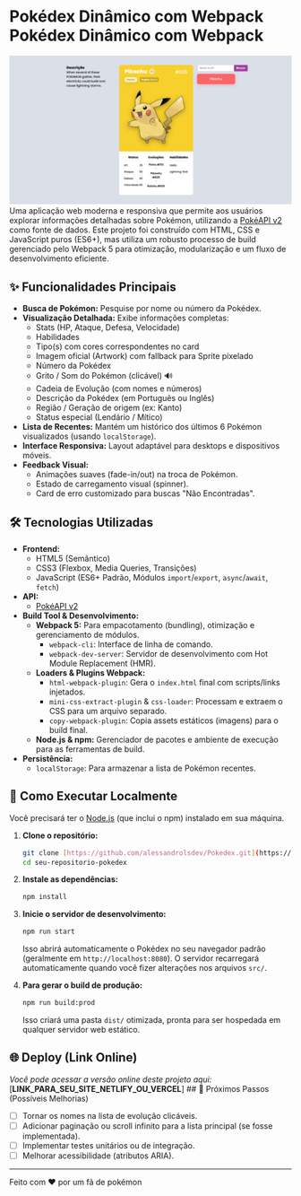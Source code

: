 # Pokédex Dinâmico com Webpack  Pokédex Dinâmico com Webpack

![Pokédex Screenshot](site.png) Uma aplicação web moderna e responsiva que permite aos usuários explorar informações detalhadas sobre Pokémon, utilizando a [PokéAPI v2](https://pokeapi.co/) como fonte de dados. Este projeto foi construído com HTML, CSS e JavaScript puros (ES6+), mas utiliza um robusto processo de build gerenciado pelo Webpack 5 para otimização, modularização e um fluxo de desenvolvimento eficiente.

## ✨ Funcionalidades Principais

* **Busca de Pokémon:** Pesquise por nome ou número da Pokédex.
* **Visualização Detalhada:** Exibe informações completas:
    * Stats (HP, Ataque, Defesa, Velocidade)
    * Habilidades
    * Tipo(s) com cores correspondentes no card
    * Imagem oficial (Artwork) com fallback para Sprite pixelado
    * Número da Pokédex
    * Grito / Som do Pokémon (clicável) 🔊
    * Cadeia de Evolução (com nomes e números)
    * Descrição da Pokédex (em Português ou Inglês)
    * Região / Geração de origem (ex: Kanto)
    * Status especial (Lendário / Mítico)
* **Lista de Recentes:** Mantém um histórico dos últimos 6 Pokémon visualizados (usando `localStorage`).
* **Interface Responsiva:** Layout adaptável para desktops e dispositivos móveis.
* **Feedback Visual:**
    * Animações suaves (fade-in/out) na troca de Pokémon.
    * Estado de carregamento visual (spinner).
    * Card de erro customizado para buscas "Não Encontradas".

## 🛠️ Tecnologias Utilizadas

* **Frontend:**
    * HTML5 (Semântico)
    * CSS3 (Flexbox, Media Queries, Transições)
    * JavaScript (ES6+ Padrão, Módulos `import`/`export`, `async`/`await`, `fetch`)
* **API:**
    * [PokéAPI v2](https://pokeapi.co/)
* **Build Tool & Desenvolvimento:**
    * **Webpack 5:** Para empacotamento (bundling), otimização e gerenciamento de módulos.
        * `webpack-cli`: Interface de linha de comando.
        * `webpack-dev-server`: Servidor de desenvolvimento com Hot Module Replacement (HMR).
    * **Loaders & Plugins Webpack:**
        * `html-webpack-plugin`: Gera o `index.html` final com scripts/links injetados.
        * `mini-css-extract-plugin` & `css-loader`: Processam e extraem o CSS para um arquivo separado.
        * `copy-webpack-plugin`: Copia assets estáticos (imagens) para o build final.
    * **Node.js & npm:** Gerenciador de pacotes e ambiente de execução para as ferramentas de build.
* **Persistência:**
    * `localStorage`: Para armazenar a lista de Pokémon recentes.

## 🚀 Como Executar Localmente

Você precisará ter o [Node.js](https://nodejs.org/) (que inclui o npm) instalado em sua máquina.

1.  **Clone o repositório:**
    ```bash
    git clone [https://github.com/alessandrolsdev/Pokedex.git](https://github.com/alessandrolsdev/Pokedex.git)
    cd seu-repositorio-pokedex
    ```

2.  **Instale as dependências:**
    ```bash
    npm install
    ```

3.  **Inicie o servidor de desenvolvimento:**
    ```bash
    npm run start
    ```
    Isso abrirá automaticamente o Pokédex no seu navegador padrão (geralmente em `http://localhost:8080`). O servidor recarregará automaticamente quando você fizer alterações nos arquivos `src/`.

4.  **Para gerar o build de produção:**
    ```bash
    npm run build:prod
    ```
    Isso criará uma pasta `dist/` otimizada, pronta para ser hospedada em qualquer servidor web estático.

## 🌐 Deploy (Link Online)

*Você pode acessar a versão online deste projeto aqui:*
[**LINK_PARA_SEU_SITE_NETLIFY_OU_VERCEL**] ## 🔮 Próximos Passos (Possíveis Melhorias)

* [ ] Tornar os nomes na lista de evolução clicáveis.
* [ ] Adicionar paginação ou scroll infinito para a lista principal (se fosse implementada).
* [ ] Implementar testes unitários ou de integração.
* [ ] Melhorar acessibilidade (atributos ARIA).

---

Feito com ❤️ por um fã de pokémon